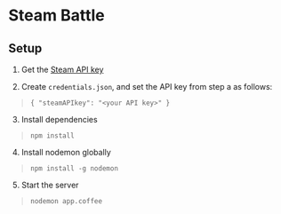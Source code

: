 # Steam Battle

## Setup

1. Get the [Steam API key](steamcommunity.com/dev/apikey)

2. Create `credentials.json`, and set the API key from step a as follows:
>     { "steamAPIkey": "<your API key>" }

3. Install dependencies
>     npm install

4. Install nodemon globally
>     npm install -g nodemon

5. Start the server
>     nodemon app.coffee
